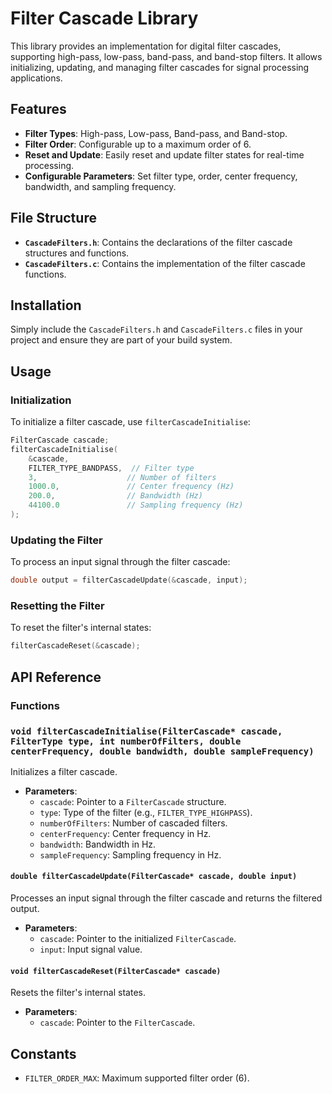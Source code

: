 # Filter Cascade Library

This library provides an implementation for digital filter cascades, supporting high-pass, low-pass, band-pass, and band-stop filters. It allows initializing, updating, and managing filter cascades for signal processing applications.

## Features

- **Filter Types**: High-pass, Low-pass, Band-pass, and Band-stop.
- **Filter Order**: Configurable up to a maximum order of 6.
- **Reset and Update**: Easily reset and update filter states for real-time processing.
- **Configurable Parameters**: Set filter type, order, center frequency, bandwidth, and sampling frequency.

## File Structure

- **`CascadeFilters.h`**: Contains the declarations of the filter cascade structures and functions.
- **`CascadeFilters.c`**: Contains the implementation of the filter cascade functions.

## Installation

Simply include the `CascadeFilters.h` and `CascadeFilters.c` files in your project and ensure they are part of your build system.

## Usage

### Initialization

To initialize a filter cascade, use `filterCascadeInitialise`:

```c
FilterCascade cascade;
filterCascadeInitialise(
    &cascade,
    FILTER_TYPE_BANDPASS,  // Filter type
    3,                    // Number of filters
    1000.0,               // Center frequency (Hz)
    200.0,                // Bandwidth (Hz)
    44100.0               // Sampling frequency (Hz)
);
```

### Updating the Filter

To process an input signal through the filter cascade:

```c
double output = filterCascadeUpdate(&cascade, input);
```

### Resetting the Filter

To reset the filter's internal states:

```c
filterCascadeReset(&cascade);
```

## API Reference

### Functions

### `void filterCascadeInitialise(FilterCascade* cascade, FilterType type, int numberOfFilters, double centerFrequency, double bandwidth, double sampleFrequency)`

Initializes a filter cascade.

- **Parameters**:
  - `cascade`: Pointer to a `FilterCascade` structure.
  - `type`: Type of the filter (e.g., `FILTER_TYPE_HIGHPASS`).
  - `numberOfFilters`: Number of cascaded filters.
  - `centerFrequency`: Center frequency in Hz.
  - `bandwidth`: Bandwidth in Hz.
  - `sampleFrequency`: Sampling frequency in Hz.

#### `double filterCascadeUpdate(FilterCascade* cascade, double input)`

Processes an input signal through the filter cascade and returns the filtered output.

- **Parameters**:
  - `cascade`: Pointer to the initialized `FilterCascade`.
  - `input`: Input signal value.

#### `void filterCascadeReset(FilterCascade* cascade)`

Resets the filter's internal states.

- **Parameters**:
  - `cascade`: Pointer to the `FilterCascade`.

## Constants

- `FILTER_ORDER_MAX`: Maximum supported filter order (6).


